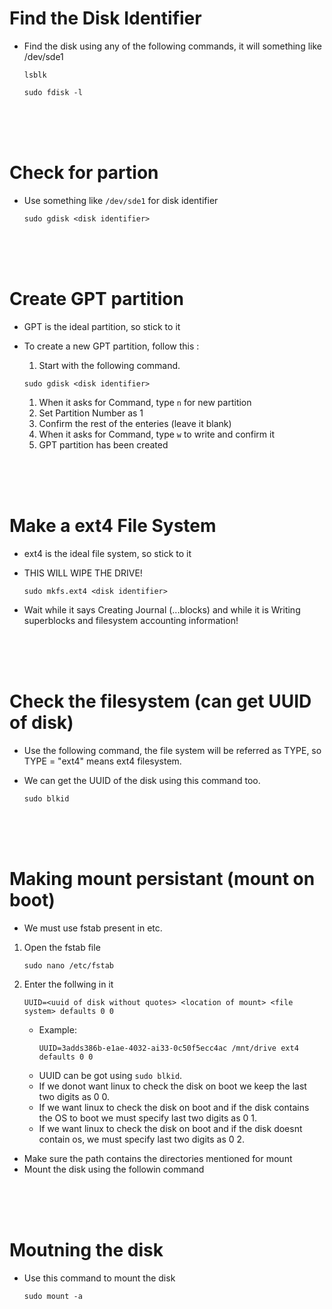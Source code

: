 # Find the Disk Identifier

- Find the disk using any of the following commands, it will something like /dev/sde1
  ```
  lsblk
  ```
  ```
  sudo fdisk -l
  ```

<br>
<br>
<br>

# Check for partion

- Use something like `/dev/sde1` for disk identifier
  ```
  sudo gdisk <disk identifier>
  ```

<br>
<br>
<br>

# Create GPT partition

- GPT is the ideal partition, so stick to it

* To create a new GPT partition, follow this :

  1. Start with the following command.

  ```
  sudo gdisk <disk identifier>
  ```

  1. When it asks for Command, type `n` for new partition
  1. Set Partition Number as 1
  1. Confirm the rest of the enteries (leave it blank)
  1. When it asks for Command, type `w` to write and confirm it
  1. GPT partition has been created

<br>
<br>
<br>

# Make a ext4 File System

- ext4 is the ideal file system, so stick to it
- THIS WILL WIPE THE DRIVE!

  ```
  sudo mkfs.ext4 <disk identifier>
  ```

* Wait while it says Creating Journal (...blocks) and while it is Writing superblocks and filesystem accounting information!

<br>
<br>
<br>

# Check the filesystem (can get UUID of disk)

- Use the following command, the file system will be referred as TYPE, so TYPE = "ext4" means ext4 filesystem.

* We can get the UUID of the disk using this command too.

  ```
  sudo blkid
  ```

<br>
<br>
<br>

# Making mount persistant (mount on boot)

- We must use fstab present in etc.

1. Open the fstab file

   ```
   sudo nano /etc/fstab
   ```

2. Enter the follwing in it

   ```
   UUID=<uuid of disk without quotes> <location of mount> <file system> defaults 0 0
   ```

   - Example:
     ```
     UUID=3adds386b-e1ae-4032-ai33-0c50f5ecc4ac /mnt/drive ext4 defaults 0 0
     ```
   - UUID can be got using `sudo blkid`.
   - If we donot want linux to check the disk on boot we keep the last two digits as 0 0.
   - If we want linux to check the disk on boot and if the disk contains the OS to boot we must specify last two digits as 0 1.
   - If we want linux to check the disk on boot and if the disk doesnt contain os, we must specify last two digits as 0 2.

- Make sure the path contains the directories mentioned for mount
- Mount the disk using the followin command

<br>
<br>
<br>

# Moutning the disk

- Use this command to mount the disk

  ```
  sudo mount -a
  ```

<br>
<br>
<br>
